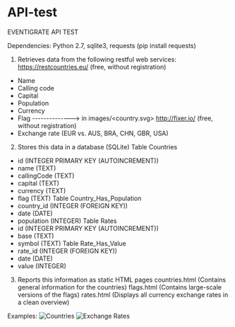 # API-test
EVENTIGRATE API TEST

Dependencies: Python 2.7, sqlite3, requests (pip install requests)

1) Retrieves data from the following restful web services:
https://restcountries.eu/ (free, without registration)
* Name
* Calling code
* Capital
* Population
* Currency
* Flag --------------> in images/<country.svg>
http://fixer.io/ (free, without registration)
* Exchange rate (EUR vs. AUS, BRA, CHN, GBR, USA)

2) Stores this data in a database (SQLite)
Table Countries
* id (INTEGER PRIMARY KEY (AUTOINCREMENT))
* name (TEXT)
* callingCode (TEXT)
* capital (TEXT)
* currency (TEXT)
* flag (TEXT)
Table Country_Has_Population
* country_id (INTEGER (FOREIGN KEY))
* date (DATE)
* population (INTEGER)
Table Rates
* id (INTEGER PRIMARY KEY (AUTOINCREMENT))
* base (TEXT)
* symbol (TEXT)
Table Rate_Has_Value
* rate_id (INTEGER (FOREIGN KEY))
* date (DATE)
* value	(INTEGER)
	
3) Reports this information as static HTML pages
countries.html (Contains general information for the countries)
flags.html (Contains large-scale versions of the flags)
rates.html (Displays all currency exchange rates in a clean overview)

Examples:
![Countries](https://i.imgur.com/WNbUrAO.png)
![Exchange Rates](https://i.imgur.com/cYhOFgK.png)